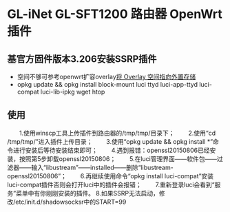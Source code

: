 # GL-iNet GL-SFT1200 路由器 OpenWrt 插件

## 基官方固件版本3.206安装SSRP插件

- 空间不够可参考openwrt扩容overlay[将 Overlay 空间指向外置存储](https://blog.digicat-studio.com/Technology/openwrt_overlay.html)
- opkg update && opkg install block-mount luci ttyd luci-app-ttyd luci-compat luci-lib-ipkg wget htop

## 使用
　　1.使用winscp工具上传插件到路由器的/tmp/tmp/目录下；
　　2.使用“cd /tmp/tmp/”进入插件上传目录；
　　3.使用“opkg update && opkg install *”命令进行安装后等待安装结束即可；
　　4.遇到报错：openssl20150806已经安装，按照第5步卸载openssl20150806；
　　5.在luci管理界面——软件包——过滤器——输入“libustream”——installed——删除“libustream-openssl20150806”；
　　6.再继续使用命令“opkg install luci-compat”安装luci-compat插件否则会打开luci中的插件会报错；
　　7.重新登录luci会看到“服务”菜单中有你刚刚安装的插件。
    8.如果SSRP无法启动，修改/etc/init.d/shadowsocksr中的START=99
